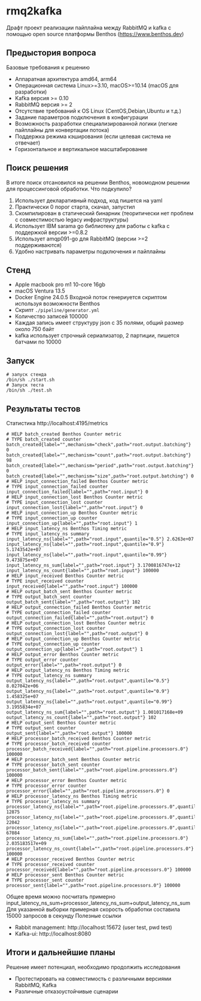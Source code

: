 # rmq2kafka
Драфт проект реализации пайплайна между RabbitMQ и kafka
с помощью open source платформы Benthos (https://www.benthos.dev)
## Предыстория вопроса
Базовые требования к решению
- Аппаратная архитектура amd64, arm64
- Операционная система Linux>=3.10, macOS>=10.14 (macOS для разработки)
- Kafka версия >= 0.10
- RabbitMQ версия >= 2
- Отсутствие требований к OS Linux (CentOS,Debian,Ubuntu и т.д.)
- Задание параметров подключения в конфигурации
- Возможность разработки специализированной логики (легкие пайплайны для конвертации потока)
- Поддержка режима кэширования (если целевая система не отвечает)
- Горизонтальное и вертикальное масштабирование
## Поиск решения
В итоге поиск отсановился на решении Benthos, новомодном решении для процессинговой обработки.
Что подкупило?
1) Использует декларативный подход, код пишется на yaml
2) Практически 0 порог старта, скачал, запустил
3) Скомпилирован в статический бинарник (теоритически нет проблем с совместимостью legacy инфраструктуры)
4) Использует IBM sarama go библиотеку для работы с kafka с поддержкой версии >=0.8.2
5) Использует amqp091-go для RabbitMQ (версии >=2 поддерживаются)
6) Удобно настривать параметры подключения и пайплайны
## Стенд
- Apple macbook pro m1 10-core 16gb 
- macOS Ventura 13.5
- Docker Engine 24.0.5
Входной поток генериуется скриптом используя возможности Benthos
- Скрипт ```./pipeline/generator.yml```
- Количество записей 100000
- Каждая запись имеет структуру json c 35 полями, общий размер около 750 байт
- kafka использует строчный сериализатор, 2 партиции, пишется батчами по 10000
## Запуск
```shell
# запуск стенда
/bin/sh ./start.sh
# Запуск теста
/bin/sh ./test.sh
```
## Результаты тестов
Статистика http://localhost:4195/metrics
```log
# HELP batch_created Benthos Counter metric
# TYPE batch_created counter
batch_created{label="",mechanism="check",path="root.output.batching"} 0
batch_created{label="",mechanism="count",path="root.output.batching"} 98
batch_created{label="",mechanism="period",path="root.output.batching"} 0
batch_created{label="",mechanism="size",path="root.output.batching"} 0
# HELP input_connection_failed Benthos Counter metric
# TYPE input_connection_failed counter
input_connection_failed{label="",path="root.input"} 0
# HELP input_connection_lost Benthos Counter metric
# TYPE input_connection_lost counter
input_connection_lost{label="",path="root.input"} 0
# HELP input_connection_up Benthos Counter metric
# TYPE input_connection_up counter
input_connection_up{label="",path="root.input"} 1
# HELP input_latency_ns Benthos Timing metric
# TYPE input_latency_ns summary
input_latency_ns{label="",path="root.input",quantile="0.5"} 2.6263e+07
input_latency_ns{label="",path="root.input",quantile="0.9"} 5.1743542e+07
input_latency_ns{label="",path="root.input",quantile="0.99"} 9.473875e+07
input_latency_ns_sum{label="",path="root.input"} 3.1700816747e+12
input_latency_ns_count{label="",path="root.input"} 100000
# HELP input_received Benthos Counter metric
# TYPE input_received counter
input_received{label="",path="root.input"} 100000
# HELP output_batch_sent Benthos Counter metric
# TYPE output_batch_sent counter
output_batch_sent{label="",path="root.output"} 102
# HELP output_connection_failed Benthos Counter metric
# TYPE output_connection_failed counter
output_connection_failed{label="",path="root.output"} 0
# HELP output_connection_lost Benthos Counter metric
# TYPE output_connection_lost counter
output_connection_lost{label="",path="root.output"} 0
# HELP output_connection_up Benthos Counter metric
# TYPE output_connection_up counter
output_connection_up{label="",path="root.output"} 1
# HELP output_error Benthos Counter metric
# TYPE output_error counter
output_error{label="",path="root.output"} 0
# HELP output_latency_ns Benthos Timing metric
# TYPE output_latency_ns summary
output_latency_ns{label="",path="root.output",quantile="0.5"} 8.027042e+06
output_latency_ns{label="",path="root.output",quantile="0.9"} 1.458325e+07
output_latency_ns{label="",path="root.output",quantile="0.99"} 3.1955834e+07
output_latency_ns_sum{label="",path="root.output"} 1.001017168e+09
output_latency_ns_count{label="",path="root.output"} 102
# HELP output_sent Benthos Counter metric
# TYPE output_sent counter
output_sent{label="",path="root.output"} 100000
# HELP processor_batch_received Benthos Counter metric
# TYPE processor_batch_received counter
processor_batch_received{label="",path="root.pipeline.processors.0"} 100000
# HELP processor_batch_sent Benthos Counter metric
# TYPE processor_batch_sent counter
processor_batch_sent{label="",path="root.pipeline.processors.0"} 100000
# HELP processor_error Benthos Counter metric
# TYPE processor_error counter
processor_error{label="",path="root.pipeline.processors.0"} 0
# HELP processor_latency_ns Benthos Timing metric
# TYPE processor_latency_ns summary
processor_latency_ns{label="",path="root.pipeline.processors.0",quantile="0.5"} 12875
processor_latency_ns{label="",path="root.pipeline.processors.0",quantile="0.9"} 22042
processor_latency_ns{label="",path="root.pipeline.processors.0",quantile="0.99"} 67084
processor_latency_ns_sum{label="",path="root.pipeline.processors.0"} 2.035183517e+09
processor_latency_ns_count{label="",path="root.pipeline.processors.0"} 100000
# HELP processor_received Benthos Counter metric
# TYPE processor_received counter
processor_received{label="",path="root.pipeline.processors.0"} 100000
# HELP processor_sent Benthos Counter metric
# TYPE processor_sent counter
processor_sent{label="",path="root.pipeline.processors.0"} 100000
```
Общее время можно посчитать примерно 
input_latency_ns_sum+processor_latency_ns_sum+output_latency_ns_sum
Для указанной выборки примерная скорость обработки составила 15000 запросов в секунду
Полезные ссылки
- Rabbit management: http://localhost:15672 (user test, pwd test)
- Kafka-ui: http://localhost:8080
## Итоги и дальнейшие планы
Решение имеет потенциал, необходимо продолжить исследования  
- Протестировать на совместимость с различными версиями RabbitMQ, Kafka
- Различные отказоустойчивые сценарии
